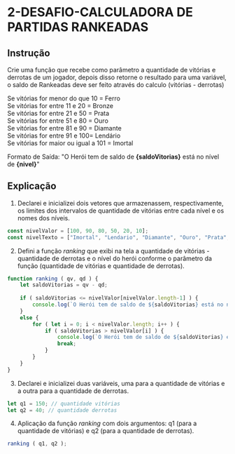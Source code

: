 # 2-DESAFIO-CALCULADORA DE PARTIDAS RANKEADAS
## Instrução
Crie uma função que recebe como parâmetro a quantidade de vitórias e derrotas de um jogador,
depois disso retorne o resultado para uma variável, o saldo de Rankeadas deve ser feito através do calculo (vitórias - derrotas)<br>

Se vitórias for menor do que 10 = Ferro<br>
Se vitórias for entre 11 e 20 = Bronze<br>
Se vitórias for entre 21 e 50 = Prata<br>
Se vitórias for entre 51 e 80 = Ouro<br>
Se vitórias for entre 81 e 90 = Diamante<br>
Se vitórias for entre 91 e 100= Lendário<br>
Se vitórias for maior ou igual a 101 = Imortal<br>

Formato de Saída: "O Herói tem de saldo de **{saldoVitorias}** está no nível de **{nivel}**"

## Explicação
1. Declarei e inicializei dois vetores que armazenassem, respectivamente, os limites dos intervalos de quantidade de vitórias entre cada nível e os nomes dos níveis.
```js
const nivelValor = [100, 90, 80, 50, 20, 10];
const nivelTexto = ["Imortal", "Lendario", "Diamante", "Ouro", "Prata", "Bronze", "Ferro"];
```
2. Defini a função _ranking_ que exibi na tela a quantidade de vitórias - quantidade de derrotas e o nível do herói conforme o parâmetro da função (quantidade de vitórias e quantidade de derrotas).
```js
function ranking ( qv, qd ) {
    let saldoVitorias = qv - qd;
    
    if ( saldoVitorias <= nivelValor[nivelValor.length-1] ) {
        console.log(`O Herói tem de saldo de ${saldoVitorias} está no nível de ${nivelTexto[nivelTexto.length-1]}.`);
    }
    else {
        for ( let i = 0; i < nivelValor.length; i++ ) {
            if ( saldoVitorias > nivelValor[i] ) {
                console.log(`O Herói tem de saldo de ${saldoVitorias} está no nível de ${nivelTexto[i]}.`);
                break;
            }
        }
    }
}
```
3. Declarei e inicializei duas variáveis, uma para a quantidade de vitórias e a outra para a quantidade de derrotas.
```js
let q1 = 150; // quantidade vitórias
let q2 = 40; // quantidade derrotas
```
4. Aplicação da função _ranking_ com dois argumentos: q1 (para a quantidade de vitórias) e q2 (para a quantidade de derrotas).
```js
ranking ( q1, q2 );
```
